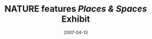---
date: 2007-04-13
title: "NATURE features *Places & Spaces* Exhibit"
source: SoIC News
sourceUrl: http://www.slis.indiana.edu/news/story.php?story_id=1465
pdfLink: 20070413-borner-exhibit-nature.pdf
---
